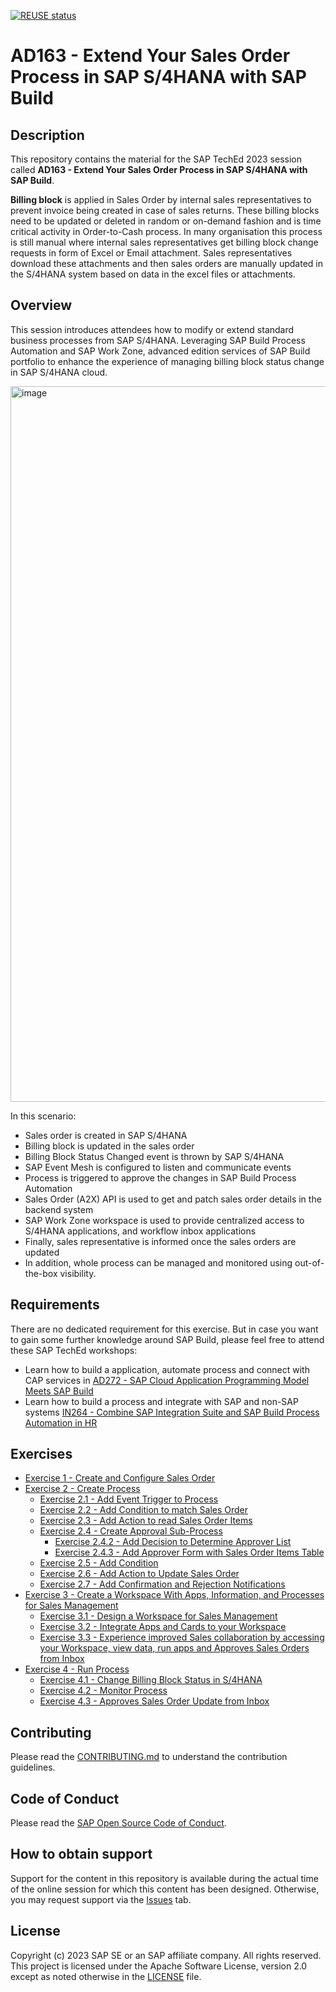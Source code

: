 [![REUSE status](https://api.reuse.software/badge/github.com/SAP-samples/teched2023-AD163)](https://api.reuse.software/info/github.com/SAP-samples/teched2023-AD163)

# AD163 - Extend Your Sales Order Process in SAP S/4HANA with SAP Build

## Description

This repository contains the material for the SAP TechEd 2023 session called **AD163 - Extend Your Sales Order Process in SAP S/4HANA with SAP Build**. 

**Billing block** is applied in Sales Order by internal sales representatives to prevent invoice being created in case of sales returns. These billing blocks need to be updated or deleted in random or on-demand fashion and is time critical activity in Order-to-Cash process. In many organisation this process is still manual where internal sales representatives get billing block change requests in form of Excel or Email attachment. Sales representatives download these attachments and then sales orders are manually updated in the S/4HANA system based on data in the excel files or attachments.


## Overview

This session introduces attendees how to modify or extend standard business processes from SAP S/4HANA. Leveraging SAP Build Process Automation and SAP Work Zone, advanced edition services of SAP Build portfolio to enhance the experience of managing billing block status change in SAP S/4HANA cloud. 

<img width="1145" alt="image" src="https://github.com/SAP-samples/teched2023-AD163/assets/34297037/dc3d166f-cf68-4d08-ab81-09c0a0e3e782">


In this scenario: <br>
- Sales order is created in SAP S/4HANA
- Billing block is updated in the sales order
- Billing Block Status Changed event is thrown by SAP S/4HANA
- SAP Event Mesh is configured to listen and communicate events 
- Process is triggered to approve the changes in SAP Build Process Automation
- Sales Order (A2X) API is used to get and patch sales order details in the backend system
- SAP Work Zone workspace is used to provide centralized access to S/4HANA applications, and workflow inbox applications
- Finally, sales representative is informed once the sales orders are updated
- In addition, whole process can be managed and monitored using out-of-the-box visibility.
    

## Requirements

There are no dedicated requirement for this exercise. But in case you want to gain some further knowledge around SAP Build, please feel free to attend these SAP TechEd workshops:
- Learn how to build a application, automate process and connect with CAP services in [AD272 - SAP Cloud Application Programming Model Meets SAP Build](https://github.com/SAP-samples/teched2023-AD272)
- Learn how to build a process and integrate with SAP and non-SAP systems [IN264 - Combine SAP Integration Suite and SAP Build Process Automation in HR](https://github.com/SAP-samples/teched2023-IN264)

## Exercises

- [Exercise 1 - Create and Configure Sales Order](exercises/ex1/)
- [Exercise 2 - Create Process](exercises/2_CreateProcess/)
    - [Exercise 2.1 - Add Event Trigger to Process](exercises/2_CreateProcess#add-event-trigger-to-process-)
    - [Exercise 2.2 - Add Condition to match Sales Order](exercises/2_CreateProcess#exercise-22-sub-exercise-1-description)
    - [Exercise 2.3 - Add Action to read Sales Order Items](exercises/2_CreateProcess#exercise-23-sub-exercise-1-description)
    - [Exercise 2.4 - Create Approval Sub-Process](exercises/2_CreateProcess#exercise-24-sub-exercise-2-description)
      - [Exercise 2.4.2 - Add Decision to Determine Approver List](exercises/2_CreateProcess#exercise-24-sub-exercise-2-description)
      - [Exercise 2.4.3 - Add Approver Form with Sales Order Items Table](exercises/2_CreateProcess#exercise-24-sub-exercise-2-description)
    - [Exercise 2.5 - Add Condition](exercises/2_CreateProcess#exercise-25-sub-exercise-2-description)
    - [Exercise 2.6 - Add Action to Update Sales Order](exercises/2_CreateProcess#exercise-26-sub-exercise-2-description)
    - [Exercise 2.7 - Add Confirmation and Rejection Notifications](exercises/2_CreateProcess#exercise-27-sub-exercise-2-description)
- [Exercise 3 - Create a Workspace With Apps, Information, and Processes for Sales Management](exercises/3_CreateWorkspace/)
    - [Exercise 3.1 - Design a Workspace for Sales Management](exercises/3_CreateWorkspace#exercise-41-sub-exercise-1-description)
    - [Exercise 3.2 - Integrate Apps and Cards to your Workspace](exercises/3_CreateWorkspace#exercise-42-sub-exercise-2-description)
    - [Exercise 3.3 - Experience improved Sales collaboration by accessing your Workspace, view data, run apps and Approves Sales Orders from Inbox](exercises/3_CreateWorkspace#exercise-43-sub-exercise-3-description)
- [Exercise 4 - Run Process](exercises/ex3/)
    - [Exercise 4.1 - Change Billing Block Status in S/4HANA](exercises/ex3#exercise-31-sub-exercise-1-description)
    - [Exercise 4.2 - Monitor Process](exercises/ex3#exercise-32-sub-exercise-2-description)
    - [Exercise 4.3 - Approves Sales Order Update from Inbox](exercises/ex3#exercise-33-sub-exercise-3-description)
  
  

## Contributing
Please read the [CONTRIBUTING.md](./CONTRIBUTING.md) to understand the contribution guidelines.

## Code of Conduct
Please read the [SAP Open Source Code of Conduct](https://github.com/SAP-samples/.github/blob/main/CODE_OF_CONDUCT.md).

## How to obtain support

Support for the content in this repository is available during the actual time of the online session for which this content has been designed. Otherwise, you may request support via the [Issues](../../issues) tab.

## License
Copyright (c) 2023 SAP SE or an SAP affiliate company. All rights reserved. This project is licensed under the Apache Software License, version 2.0 except as noted otherwise in the [LICENSE](LICENSES/Apache-2.0.txt) file.
